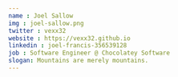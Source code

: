 ```yaml
---
name : Joel Sallow
img : joel-sallow.png
twitter : vexx32
website : https://vexx32.github.io
linkedin : joel-francis-356539128
job : Software Engineer @ Chocolatey Software
slogan: Mountains are merely mountains.
---
```

